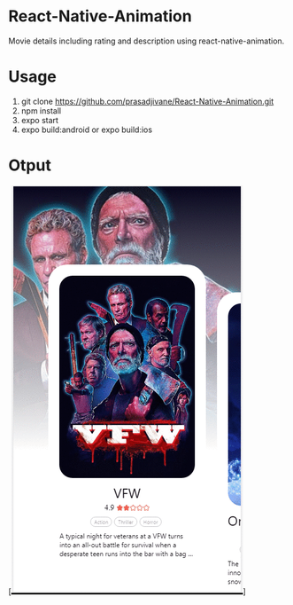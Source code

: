 # React-Native-Animation
Movie details including rating and description using react-native-animation.

# Usage
1) git clone https://github.com/prasadjivane/React-Native-Animation.git
2) npm install
3) expo start
4) expo build:android or expo build:ios

# Otput 

[![React Native Animation](output.gif)]
